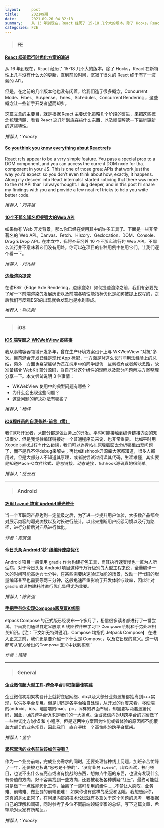 ```yaml
---
layout:     post
title:      202109期
date:       2021-09-26 04:32:18
summary:    从 16 年到现在，React 经历了 15-18 几个大的版本，除了 Hooks，React 在新特性上几乎没有什么大的更新，直到前段时间，沉寂了很久的 React 终于有了一波新的 API。
categories: F2E
---
```



> ### FE

#### [React 框架运行时优化方案的演进](https://mp.weixin.qq.com/s/4Y6DuY5rDohgdCm0MP5WBA)

从 16 年到现在，React 经历了 15-18 几个大的版本，除了 Hooks，React 在新特性上几乎没有什么大的更新，直到前段时间，沉寂了很久的 React 终于有了一波新的 API。

但是，在之前的几个版本他也没有闲着，给我们造了很多概念，Concurrent Mode、Fiber、Suspense、lanes、Scheduler、Concurrent Rendering ，这些概念让一些新手开发者望而却步。

这篇文章的主要目，就是根据 React 主要优化策略几个阶段的演进，来把这些概念梳理清楚，看看 React 这几年到底在搞什么东西，以及顺便解读一下最新更新的这些特性。

*推荐人：Yoocky*

#### [So you think you know everything about React refs](https://thoughtspile.github.io/2021/05/17/everything-about-react-refs/)

React refs appear to be a very simple feature. You pass a special prop to a DOM component, and you can access the current DOM node for that component in your JS. This is one of those great APIs that work just the way you’d expect, so you don’t even think about how, exactly, it happens. Along my descent into React internals I started noticing that there was more to the ref API than I always thought. I dug deeper, and in this post I’ll share my findings with you and provide a few neat ref tricks to help you write better code.

*推荐人：刘祥旭*

#### [10个不那么知名但很强大的Web API](https://mp.weixin.qq.com/s/HQ_5ovkKgsIY_E5nnrg8fQ)

如果你有 Web 开发背景，那么你已经在使用其中的许多工具了。下面是一些非常著名的 Web API。Canvas、Fetch、History、Geolocation、DOM、Console、Drag & Drop API。在本文中，我将介绍另外 10 个不那么流行的 Web API。不那么流行并不意味着它们没有用处。你可以在项目的各种用例中使用它们。让我们逐个看一下。

*推荐人：刘兆赫*


#### [边缘渲染提速](https://juejin.cn/post/7002151207762395172)

在讲ESR（Edge Side Rendering，边缘渲染）如何提速渲染之前，我们有必要先了解一下前端渲染的发展历史以及前端各项性能指标优化是如何被提上议程的，之后我们再反观ESR的出现就会发现也是水到渠成。

*推荐人：孙志刚*


---

> ### iOS

#### [iOS 端容器之 WKWebView 那些事](https://mp.weixin.qq.com/s/39u-48KvO-Fmkn9t0nJ-fA)

我从事端容器领域开发多年，曾在生产环境方案设计上与 WKWebView "对抗"多次。目前混合开发已经是现代 App 标配，一方面是对这么长时间用法经验上的总结，另外一方面也希望能够为还在抗争中的同学提供一些新视角或者解决思路，故准备结合 WebKit 部分源码，将自己对这个组件的理解以及部分问题解决方案整理分享一下。本文尝试说明 3 件事情：

* WKWebView 使用中的典型问题有哪些？
* 为什么会出现这些问题？
* 这些问题的解决办法有哪些？

*推荐人：杨洋*


#### [iOS程序员的自我修养-前言（零）](https://juejin.cn/post/6844903912143585288)

我们iOS开发者，大部分都是做业务上的开发。平时可能接触到编译链接方面的知识很少，但是我觉得编译链接对一个普通程序员来说，也非常重要。
比如平时用Xcode build过程有什么错误，我们可以选择站在原理层面去分析哪里出现问题了，而不是靠不停debug来解决；再比如fishhook开源库大家都知道，很多人都用过，但是大部分人不知道其原理，或者说尝试过阅读其代码，生涩难懂，其实要是知道Mach-O文件格式、静态链接、动态链接，fishhook源码真的很简单。


*推荐人：岳云石*

---

> ### Android


#### [巧用 Layout 搞定 Android 曝光统计](https://juejin.cn/post/7005750520161927181)

当一个互联网产品达到一定量级之后，为了进一步提升用户体验，大多数产品都会对展示内容的曝光次数以及时长进行统计。以此来推断用户阅读习惯以及行为路径，进行分析后对产品进行优化。

*作者：陈贺强*

#### [今日头条 Android '秒' 级编译速度优化](https://mp.weixin.qq.com/s/e1L6gB_s5H38unSfhf4c6A?utm_source=androidweekly.io&utm_medium=website)

Android 项目一般使用 gradle 作为构建打包工具，而其执行速度慢也一直为人所诟病，对于今日头条 Android 项目这种千万行级别的大型工程来说，全量编译一次的时间可能高达六七分钟，在某些需要快速验证功能的场景，改动一行代码的增量编译甚至也需要等两三分钟，这般龟速严重影响了开发体验与效率，因此针对 gradle 编译构建耗时进行优化显得尤为重要。

*推荐人：陈贺强*

#### [手把手带你实现Compose版股票K线图](https://juejin.cn/post/7012136433741889550)

etpack Compose 的正式版已经发布一个多月了，相信很多读者都进行了一番尝试。下面我们通过自定义股票 K 线图控件来学习下 Compose 绘制和手势处理相关知识。【注：下文如无特殊说明，Compose 均指代 Jetpack Compose】
在进入正文之前，我们还是要介绍一下什么是 Compose，以及它出现的意义。这一切都可从官方给出的Compose 定义中找到答案：

*作者：晴晴*

---

> ### General

#### [企业微信超大型工程-跨全平台UI框架最佳实践](https://mp.weixin.qq.com/s/JdQmgQ57nWQM99JW_ueFVg)

企业微信初期架构设计上就将底层网络、db以及大部分业务逻辑都抽离到c++实现，以供多平台复用。但是UI还是各平台独自处理，从开发的角度来看，移动端的android、ios，电脑端的mac、pc，同样的界面布局，却需要写两套逻辑代码，因此，ui的跨平台诉求是我们的一大痛点。企业微信内对UI跨平台的方案做了一些尝试比方说h5 和 小程序，但是这两种方案因为性能或者体验的原因都不能覆盖大部分的业务场景，因此我们一直在寻找一个高性能的跨平台框架。


*推荐人：金宇*


#### [累死累活的业务前端该如何突围？](https://mp.weixin.qq.com/s/Yn4m0CtO5VBnRmK8b4pj2g)

作为一个业务前端，完成业务需求的同时，还要处理各种线上问题，加班辛苦忙碌了一年，还要被老板说“思考是不够的”、“没有业务 scene”，出去面试，被问项目，也说不出什么有亮点或者有挑战的东西，想做点牛逼的东西，也没有发现什么有价值的方向，好不容易找到一些方向，还要被老板各种质疑“打压”，最终可能就只是做了一点性能优化工作，抽离了一些可复用的组件……不禁让人感叹，业务难、前端难、做业务的前端更难！
如果你也有这样的感受和困境，我想告诉你，这真的是太正常了，在阿里内部的技术论坛就有多篇关于这个问题的思考，我根据自己的理解和调研，同时参考了多位不同前端领域专家的总结，写下这篇文章，希望能对大家有所帮助。。

*推荐人：Yoocky*
